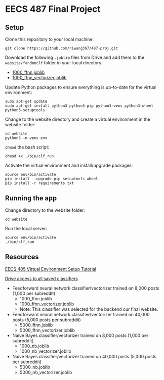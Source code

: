 # EECS 487 Final Project

## Setup
Clone this repository to your local machine:

	git clone https://github.com/riwang367/487-proj.git

Download the following `.joblib` files from Drive and add them to the `website/fandomclf` folder in your local directory:
	
- [1000_ffnn.joblib](https://drive.google.com/file/d/1TKnC5EeHst9cSA37WW1KFrBdhoIpxEbf/view?usp=drive_link)
- [1000_ffnn_vectorizer.joblib](https://drive.google.com/file/d/1-88JvU7-LTTmSPuORxyRUO5Ip9gQJH2_/view?usp=sharing)


Update Python packages to ensure everything is up-to-date for the virtual environment:

    sudo apt-get update
    sudo apt-get install python3 python3-pip python3-venv python3-wheel python3-setuptools


Change to the website directory and create a virtual environment in the website folder:

    cd website
    python3 -m venv env

`chmod` the bash script:

    chmod +x ./bin/clf_run

Activate the virtual environment and install/upgrade packages:

    source env/bin/activate
    pip install --upgrade pip setuptools wheel
    pip install -r requirements.txt


## Running the app
Change directory to the website folder:
	
 	cd website

Run the local server:

	source env/bin/activate
    ./bin/clf_run
    

## Resources
[EECS 485 Virtual Environment Setup Tutorial](https://eecs485staff.github.io/p1-insta485-static/setup_virtual_env.html)

[Drive access to all saved classifiers](https://drive.google.com/drive/folders/1m1KvKKQivOn3Wi9ba6jw_okkxD-lnoym?usp=sharing)
- Feedforward neural network classifier/vectorizer trained on 8,000 posts (1,000 per subreddit)
    - 1000_ffnn.joblib
    - 1000_ffnn_vectorizer.joblib
    - Note: This classifier was selected for the backend our final website.
- Feedforward neural network classifier/vectorizer trained on 40,000 posts (5,000 posts per subreddit)
    - 5000_ffnn.joblib
    - 5000_ffnn_vectorizer.joblib
- Naive Bayes classifier/vectorizer trained on 8,000 posts (1,000 per subreddit)
    - 1000_nb.joblib
    - 1000_nb_vectorizer.joblib
- Naive Bayes classifier/vectorizer trained on 40,000 posts (5,000 posts per subreddit)
    - 5000_nb.joblib
    - 5000_nb_vectorizer.joblib

